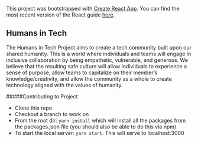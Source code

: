 This project was bootstrapped with [Create React App](https://github.com/facebookincubator/create-react-app).
You can find the most recent version of the React guide [here](https://github.com/facebookincubator/create-react-app/blob/master/packages/react-scripts/template/README.md).

## Humans in Tech

The Humans in Tech Project aims to create a tech community built upon our shared humanity. This is a world where individuals and teams will engage in inclusive collaboration by being empathetic, vulnerable, and generous. We believe that the resulting safe culture will allow individuals to experience a sense of purpose, allow teams to capitalize on their member’s knowledge/creativity, and allow the community as a whole to create technology aligned with the values of humanity.

#####Contributing to Project

* Clone this repo
* Checkout a branch to work on
* From the root dir: `yarn install` which will install all the packages from the packages.json file (you should also be able to do this via npm)
* To start the local server: `yarn start`. This will serve to localhost:3000
